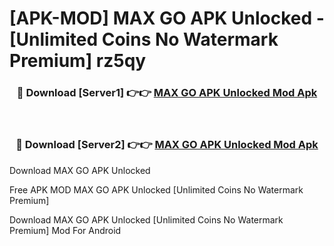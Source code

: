 # [APK-MOD] MAX GO APK Unlocked - [Unlimited Coins No Watermark Premium] rz5qy



<div align="center">
<h3>🔴 Download [Server1] 👉👉 <a href="https://momento.my/?title=MAX_GO_APK_Unlocked">MAX GO APK Unlocked Mod Apk</a></h3><br>

<h3>🔴 Download [Server2] 👉👉 <a href="https://momento.my/?title=MAX_GO_APK_Unlocked">MAX GO APK Unlocked Mod Apk</a></h3>
</div>



Download MAX GO APK Unlocked 

Free APK MOD MAX GO APK Unlocked [Unlimited Coins No Watermark Premium]

Download MAX GO APK Unlocked [Unlimited Coins No Watermark Premium] Mod For Android
